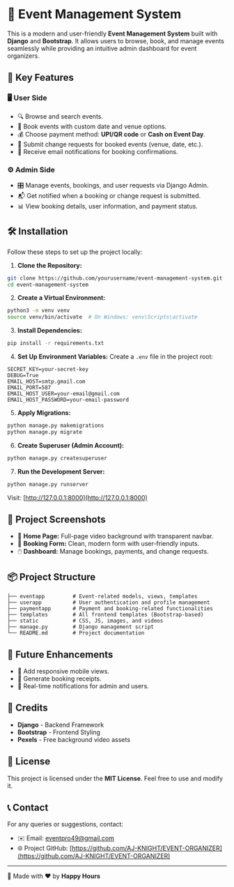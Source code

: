 # 🎉 Event Management System

This is a modern and user-friendly **Event Management System** built with **Django** and **Bootstrap**. It allows users to browse, book, and manage events seamlessly while providing an intuitive admin dashboard for event organizers.

## 🌟 Key Features

### 🖥️ User Side
- 🔍 Browse and search events.
- 📅 Book events with custom date and venue options.
- 💰 Choose payment method: **UPI/QR code** or **Cash on Event Day**.
- 📝 Submit change requests for booked events (venue, date, etc.).
- 📩 Receive email notifications for booking confirmations.

### ⚙️ Admin Side
- 🎛️ Manage events, bookings, and user requests via Django Admin.
- 📬 Get notified when a booking or change request is submitted.
- 📊 View booking details, user information, and payment status.

## 🛠️ Installation

Follow these steps to set up the project locally:

1. **Clone the Repository:**
```bash
git clone https://github.com/yourusername/event-management-system.git
cd event-management-system
```

2. **Create a Virtual Environment:**
```bash
python3 -m venv venv
source venv/bin/activate  # On Windows: venv\Scripts\activate
```

3. **Install Dependencies:**
```bash
pip install -r requirements.txt
```

4. **Set Up Environment Variables:**
Create a `.env` file in the project root:
```
SECRET_KEY=your-secret-key
DEBUG=True
EMAIL_HOST=smtp.gmail.com
EMAIL_PORT=587
EMAIL_HOST_USER=your-email@gmail.com
EMAIL_HOST_PASSWORD=your-email-password
```

5. **Apply Migrations:**
```bash
python manage.py makemigrations
python manage.py migrate
```

6. **Create Superuser (Admin Account):**
```bash
python manage.py createsuperuser
```

7. **Run the Development Server:**
```bash
python manage.py runserver
```
Visit: [http://127.0.0.1:8000](http://127.0.0.1:8000)

## 📸 Project Screenshots

- 🎥 **Home Page:** Full-page video background with transparent navbar.
- 📅 **Booking Form:** Clean, modern form with user-friendly inputs.
- 🖱️ **Dashboard:** Manage bookings, payments, and change requests.

## 📦 Project Structure
```
├── eventapp         # Event-related models, views, templates
├── userapp          # User authentication and profile management
├── paymentapp       # Payment and booking-related functionalities
├── templates        # All frontend templates (Bootstrap-based)
├── static           # CSS, JS, images, and videos
├── manage.py        # Django management script
└── README.md        # Project documentation
```

## 🚀 Future Enhancements
- 📱 Add responsive mobile views.
- 📜 Generate booking receipts.
- 🔔 Real-time notifications for admin and users.

## 🙌 Credits
- **Django** - Backend Framework
- **Bootstrap** - Frontend Styling
- **Pexels** - Free background video assets

## 📜 License
This project is licensed under the **MIT License**. Feel free to use and modify it.

## 📞 Contact
For any queries or suggestions, contact:
- ✉️ Email: eventpro49@gmail.com
- 🌐 Project GitHub: [https://github.com/AJ-KNIGHT/EVENT-ORGANIZER](https://github.com/AJ-KNIGHT/EVENT-ORGANIZER)

---
🚀 Made with ❤️ by **Happy Hours**

